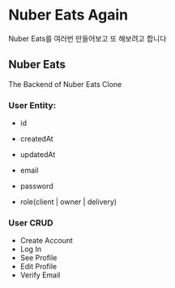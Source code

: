 # Nuber Eats Again

Nuber Eats를 여러번 만들어보고 또 해보려고 합니다

## Nuber Eats

The Backend of Nuber Eats Clone

### User Entity: 

- id
- createdAt
- updatedAt

- email
- password
- role(client | owner | delivery)

### User CRUD

- Create Account
- Log In
- See Profile
- Edit Profile
- Verify Email